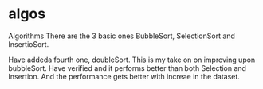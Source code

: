 # algos
Algorithms
There are the 3 basic ones BubbleSort, SelectionSort and InsertioSort.

Have addeda fourth one, doubleSort.
This is my take on on improving upon bubbleSort.
Have verified and it performs better than both Selection and Insertion.
And the performance gets better with increae in the dataset.
